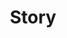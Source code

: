 ---
templateKey: "landing-page"
title: "Story"
heading: "Hi, I'm Nick"
subheading: "I’m a passionate developer with an eye for design that also plays trumpet, takes a few photos, and loves God."
buttons:
  - openNewTab: false
    link: /professional
    text: Professional Life
  - openNewTab: false
    link: /photos
    text: Some Photos
---